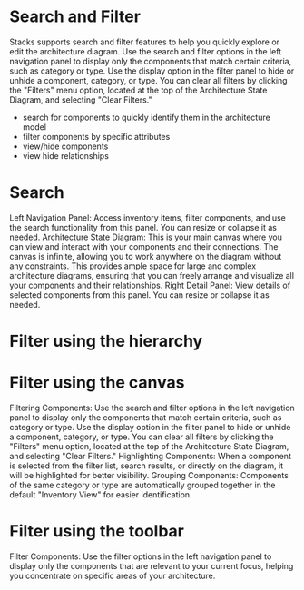 # Search and Filter

Stacks supports search and filter features to help you quickly explore or edit the architecture diagram. Use the search and filter options in the left navigation panel to display only the components that match certain criteria, such as category or type. Use the display option in the filter panel to hide or unhide a component, category, or type. You can clear all filters by clicking the "Filters" menu option, located at the top of the Architecture State Diagram, and selecting "Clear Filters."

- search for components to quickly identify them in the architecture model
- filter components by specific attributes
- view/hide components
- view hide relationships


# Search

Left Navigation Panel: Access inventory items, filter components, and use the search functionality from this panel. You can resize or collapse it as needed.
Architecture State Diagram: This is your main canvas where you can view and interact with your components and their connections. The canvas is infinite, allowing you to work anywhere on the diagram without any constraints. This provides ample space for large and complex architecture diagrams, ensuring that you can freely arrange and visualize all your components and their relationships.
Right Detail Panel: View details of selected components from this panel. You can resize or collapse it as needed.



# Filter using the hierarchy 


# Filter using the canvas

Filtering Components: Use the search and filter options in the left navigation panel to display only the components that match certain criteria, such as category or type. Use the display option in the filter panel to hide or unhide a component, category, or type. You can clear all filters by clicking the "Filters" menu option, located at the top of the Architecture State Diagram, and selecting "Clear Filters."
Highlighting Components: When a component is selected from the filter list, search results, or directly on the diagram, it will be highlighted for better visibility.
Grouping Components: Components of the same category or type are automatically grouped together in the default "Inventory View" for easier identification.


# Filter using the toolbar



Filter Components: Use the filter options in the left navigation panel to display only the components that are relevant to your current focus, helping you concentrate on specific areas of your architecture.



